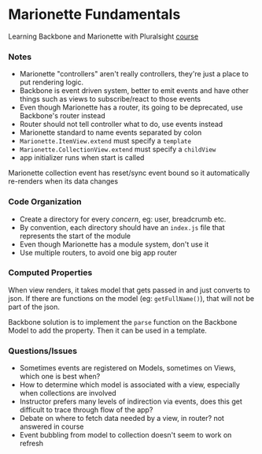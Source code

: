 # Marionette Fundamentals

Learning Backbone and Marionette with Pluralsight [course](https://app.pluralsight.com/library/courses/marionette-fundamentals/table-of-contents)

### Notes

- Marionette "controllers" aren't really controllers, they're just a place to put rendering logic.
- Backbone is event driven system, better to emit events and have other things such as views to subscribe/react to those events
- Even though Marionette has a router, its going to be deprecated, use Backbone's router instead
- Router should not tell controller what to do, use events instead
- Marionette standard to name events separated by colon
- `Marionette.ItemView.extend` must specify a `template`
- `Marionette.CollectionView.extend` must specify a `childView`
- app initializer runs when start is called

Marionette collection event has reset/sync event bound so it automatically re-renders when its data changes

### Code Organization

- Create a directory for every _concern_, eg: user, breadcrumb etc.
- By convention, each directory should have an `index.js` file that represents the start of the module
- Even though Marionette has a module system, don't use it
- Use multiple routers, to avoid one big app router

### Computed Properties

When view renders, it takes model that gets passed in and just converts to json.
If there are functions on the model (eg: `getFullName()`), that will not be part of the json.

Backbone solution is to implement the `parse` function on the Backbone Model to add the property.
Then it can be used in a template.

### Questions/Issues

- Sometimes events are registered on Models, sometimes on Views, which one is best when?
- How to determine which model is associated with a view, especially when collections are involved
- Instructor prefers many levels of indirection via events, does this get difficult to trace through flow of the app?
- Debate on where to fetch data needed by a view, in router? not answered in course
- Event bubbling from model to collection doesn't seem to work on refresh
